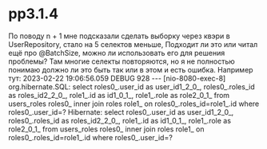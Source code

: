 # pp3.1.4
По поводу n + 1 мне подсказали сделать выборку через квэри в UserRepository, стало на 5 селектов меньше,
Подходит ли это или читал ещё про @BatchSize, можно ли использовать его для решения проблемы?
Там многие селекты повторяются, но я не полностью понимаю должно ли это быть так или в этом и есть ошибка. Например тут:
2023-02-22 19:06:56.059 DEBUG 928 --- [nio-8080-exec-8] org.hibernate.SQL: select roles0_.user_id as user_id1_2_0_, roles0_.roles_id as roles_id2_2_0_, role1_.id as id1_0_1_, role1_.role as role2_0_1_ from users_roles roles0_ inner join roles role1_ on roles0_.roles_id=role1_.id where roles0_.user_id=?
Hibernate: select roles0_.user_id as user_id1_2_0_, roles0_.roles_id as roles_id2_2_0_, role1_.id as id1_0_1_, role1_.role as role2_0_1_ from users_roles roles0_ inner join roles role1_ on roles0_.roles_id=role1_.id where roles0_.user_id=?

    
